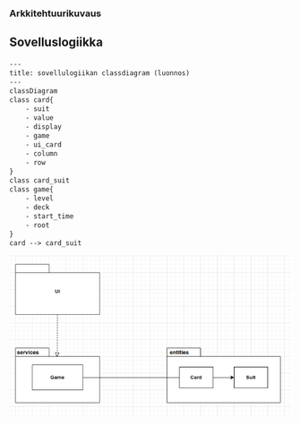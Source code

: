 ### Arkkitehtuurikuvaus

## Sovelluslogiikka

```mermaid
---
title: sovellulogiikan classdiagram (luonnos)
---
classDiagram
class card{
    - suit
    - value
    - display
    - game
    - ui_card
    - column
    - row
}
class card_suit
class game{
    - level
    - deck
    - start_time
    - root
}
card --> card_suit
```
![pakkauskuva.png](./kuvat/pakkauskuva.png)
